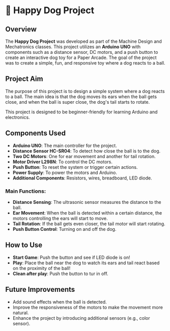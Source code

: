 # 🐶 Happy Dog Project

## Overview

The **Happy Dog Project** was developed as part of the Machine Design and Mechatronics classes. This project utilizes an **Arduino UNO** with components such as a distance sensor, DC motors, and a push button to create an interactive dog toy for a Paper Arcade. The goal of the project was to create a simple, fun, and responsive toy where a dog reacts to a ball.

## Project Aim

The purpose of this project is to design a simple system where a dog reacts to a ball. The main idea is that the dog moves its ears when the ball gets close, and when the ball is super close, the dog's tail starts to rotate. 

This project is designed to be beginner-friendly for learning Arduino and electronics.

## Components Used

- **Arduino UNO**: The main controller for the project.
- **Distance Sensor HC-SR04**: To detect how close the ball is to the dog.
- **Two DC Motors**: One for ear movement and another for tail rotation.
- **Motor Driver L298N**: To control the DC motors.
- **Push Button**: To reset the system or trigger certain actions.
- **Power Supply**: To power the motors and Arduino.
- **Additional Components**: Resistors, wires, breadboard, LED diode.

### Main Functions:
- **Distance Sensing**: The ultrasonic sensor measures the distance to the ball.
- **Ear Movement**: When the ball is detected within a certain distance, the motors controlling the ears will start to move.
- **Tail Rotation**: If the ball gets even closer, the tail motor will start rotating.
- **Push Button Control**: Turning on and off the dog.

## How to Use
- **Start Game**: Push the button and see if LED diode is on!
- **Play**: Place the ball near the dog to watch its ears and tail react based on the proximity of the ball!
-  **Clean after play**: Push the button to tur in off.

## Future Improvements

- Add sound effects when the ball is detected.
- Improve the responsiveness of the motors to make the movement more natural.
- Enhance the project by introducing additional sensors (e.g., color sensor).
